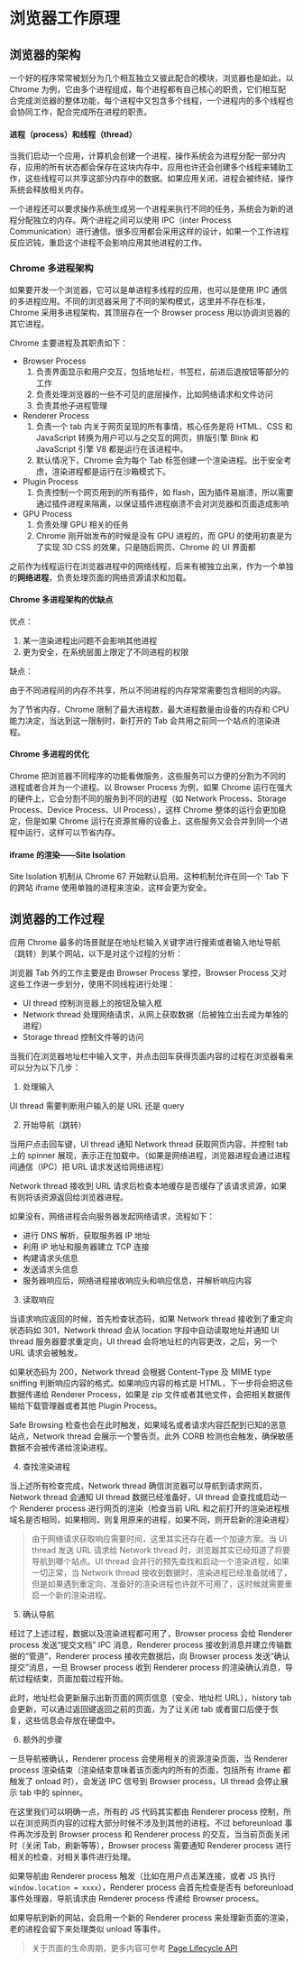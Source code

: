 # 浏览器工作原理

## 浏览器的架构

一个好的程序常常被划分为几个相互独立又彼此配合的模块，浏览器也是如此，以 Chrome 为例，它由多个进程组成，每个进程都有自己核心的职责，它们相互配合完成浏览器的整体功能，每个进程中又包含多个线程，一个进程内的多个线程也会协同工作，配合完成所在进程的职责。

#### 进程（process）和线程（thread）

当我们启动一个应用，计算机会创建一个进程，操作系统会为进程分配一部分内存，应用的所有状态都会保存在这块内存中，应用也许还会创建多个线程来辅助工作，这些线程可以共享这部分内存中的数据。如果应用关闭，进程会被终结，操作系统会释放相关内存。

一个进程还可以要求操作系统生成另一个进程来执行不同的任务，系统会为新的进程分配独立的内存。两个进程之间可以使用 IPC（inter Process Communication）进行通信。很多应用都会采用这样的设计，如果一个工作进程反应迟钝，重启这个进程不会影响应用其他进程的工作。

### Chrome 多进程架构

如果要开发一个浏览器，它可以是单进程多线程的应用，也可以是使用 IPC 通信的多进程应用。不同的浏览器采用了不同的架构模式，这里并不存在标准，Chrome 采用多进程架构，其顶层存在一个 Browser process 用以协调浏览器的其它进程。

Chrome 主要进程及其职责如下：

- Browser Process
  1. 负责界面显示和用户交互，包括地址栏，书签栏，前进后退按钮等部分的工作
  2. 负责处理浏览器的一些不可见的底层操作，比如网络请求和文件访问
  3. 负责其他子进程管理
- Renderer Process
  1. 负责一个 tab 内关于网页呈现的所有事情，核心任务是将 HTML、CSS 和 JavaScript 转换为用户可以与之交互的网页，排版引擎 Blink 和 JavaScript 引擎 V8 都是运行在该进程中。
  2. 默认情况下，Chrome 会为每个 Tab 标签创建一个渲染进程。出于安全考虑，渲染进程都是运行在沙箱模式下。
- Plugin Process
  1. 负责控制一个网页用到的所有插件，如 flash，因为插件易崩溃，所以需要通过插件进程来隔离，以保证插件进程崩溃不会对浏览器和页面造成影响
- GPU Process
  1. 负责处理 GPU 相关的任务
  2. Chrome 刚开始发布的时候是没有 GPU 进程的，而 GPU 的使用初衷是为了实现 3D CSS 的效果，只是随后网页、Chrome 的 UI 界面都

之前作为线程运行在浏览器进程中的网络线程，后来有被独立出来，作为一个单独的**网络进程**，负责处理页面的网络资源请求和加载。

#### Chrome 多进程架构的优缺点

优点：

1. 某一渲染进程出问题不会影响其他进程
2. 更为安全，在系统层面上限定了不同进程的权限

缺点：

由于不同进程间的内存不共享，所以不同进程的内存常常需要包含相同的内容。

为了节省内存，Chrome 限制了最大进程数，最大进程数量由设备的内存和 CPU 能力决定，当达到这一限制时，新打开的 Tab 会共用之前同一个站点的渲染进程。

#### Chrome 多进程的优化

Chrome 把浏览器不同程序的功能看做服务，这些服务可以方便的分割为不同的进程或者合并为一个进程。以 Browser Process 为例，如果 Chrome 运行在强大的硬件上，它会分割不同的服务到不同的进程（如 Network Process、Storage Process、Device Process、UI Process），这样 Chrome 整体的运行会更加稳定，但是如果 Chrome 运行在资源贫瘠的设备上，这些服务又会合并到同一个进程中运行，这样可以节省内存。

#### iframe 的渲染——Site Isolation

Site Isolation 机制从 Chrome 67 开始默认启用。这种机制允许在同一个 Tab 下的跨站 iframe 使用单独的进程来渲染，这样会更为安全。

## 浏览器的工作过程

应用 Chrome 最多的场景就是在地址栏输入关键字进行搜索或者输入地址导航（跳转）到某个网站，以下是对这个过程的分析：

浏览器 Tab 外的工作主要是由 Browser Process 掌控，Browser Process 又对这些工作进一步划分，使用不同线程进行处理：

- UI thread 控制浏览器上的按钮及输入框
- Network thread 处理网络请求，从网上获取数据（后被独立出去成为单独的进程）
- Storage thread 控制文件等的访问

当我们在浏览器地址栏中输入文字，并点击回车获得页面内容的过程在浏览器看来可以分为以下几步：

1. 处理输入

UI thread 需要判断用户输入的是 URL 还是 query

2. 开始导航（跳转）

当用户点击回车键，UI thread 通知 Network thread 获取网页内容，并控制 tab 上的 spinner 展现，表示正在加载中。（如果是网络进程，浏览器进程会通过进程间通信（IPC）把 URL 请求发送给网络进程）

Network thread 接收到 URL 请求后检查本地缓存是否缓存了该请求资源，如果有则将该资源返回给浏览器进程。

如果没有，网络进程会向服务器发起网络请求，流程如下：

- 进行 DNS 解析，获取服务器 IP 地址
- 利用 IP 地址和服务器建立 TCP 连接
- 构建请求头信息
- 发送请求头信息
- 服务器响应后，网络进程接收响应头和响应信息，并解析响应内容

3. 读取响应

当请求响应返回的时候，首先检查状态码，如果 Network thread 接收到了重定向状态码如 301，Network thread 会从 location 字段中自动读取地址并通知 UI thread 服务器要求重定向，UI thread 会将地址栏的内容更改，之后，另一个 URL 请求会被触发。

如果状态码为 200，Network thread 会根据 Content-Type 及 MIME type sniffing 判断响应内容的格式。如果响应内容的格式是 HTML，下一步将会把这些数据传递给 Renderer Process，如果是 zip 文件或者其他文件，会把相关数据传输给下载管理器或者其他 Plugin Process。

Safe Browsing 检查也会在此时触发，如果域名或者请求内容匹配到已知的恶意站点，Network thread 会展示一个警告页。此外 CORB 检测也会触发，确保敏感数据不会被传递给渲染进程。

4. 查找渲染进程

当上述所有检查完成，Network thread 确信浏览器可以导航到请求网页，Network thread 会通知 UI thread 数据已经准备好，UI thread 会查找或启动一个 Renderer process 进行网页的渲染（检查当前 URL 和之前打开的渲染进程根域名是否相同，如果相同，则复用原来的进程，如果不同，则开启新的渲染进程）

> 由于网络请求获取响应需要时间，这里其实还存在着一个加速方案。当 UI thread 发送 URL 请求给 Network thread 时，浏览器其实已经知道了将要导航到哪个站点。UI thread 会并行的预先查找和启动一个渲染进程，如果一切正常，当 Network thread 接收到数据时，渲染进程已经准备就绪了，但是如果遇到重定向，准备好的渲染进程也许就不可用了，这时候就需要重启一个新的渲染进程。

5. 确认导航

经过了上述过程，数据以及渲染进程都可用了，Browser process 会给 Renderer process 发送“提交文档” IPC 消息，Renderer process 接收到消息并建立传输数据的“管道”，Renderer process 接收完数据后，向 Browser process 发送“确认提交”消息，一旦 Browser process 收到 Renderer process 的渲染确认消息，导航过程结束，页面加载过程开始。

此时，地址栏会更新展示出新页面的网页信息（安全、地址栏 URL），history tab 会更新，可以通过返回键返回之前的页面，为了让关闭 tab 或者窗口后便于恢复，这些信息会存放在硬盘中。

6. 额外的步骤

一旦导航被确认，Renderer process 会使用相关的资源渲染页面，当 Renderer process 渲染结束（渲染结束意味着该页面内的所有的页面，包括所有 iframe 都触发了 onload 时），会发送 IPC 信号到 Browser process，UI thread 会停止展示 tab 中的 spinner。

在这里我们可以明确一点，所有的 JS 代码其实都由 Renderer process 控制，所以在浏览网页内容的过程大部分时候不涉及到其他的进程。不过 beforeunload 事件再次涉及到 Browser process 和 Renderer process 的交互，当当前页面关闭时（关闭 Tab，刷新等等），Browser process 需要通知 Renderer process 进行相关的检查，对相关事件进行处理。

如果导航由 Renderer process 触发（比如在用户点击某连接，或者 JS 执行 `window.location = xxxx`），Renderer process 会首先检查是否有 beforeunload 事件处理器，导航请求由 Renderer process 传递给 Browser process。

如果导航到新的网站，会启用一个新的 Renderer process 来处理新页面的渲染，老的进程会留下来处理类似 unload 等事件。

> 关于页面的生命周期，更多内容可参考 [Page Lifecycle API](https://developer.chrome.com/blog/page-lifecycle-api/#overview_of_page_lifecycle_states_and_events)
